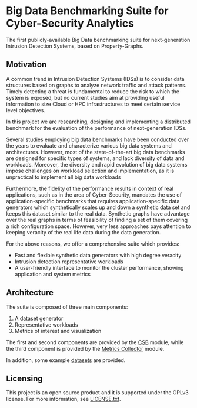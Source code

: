 # Big Data Benchmarking Suite for Cyber-Security Analytics

The first publicly-available Big Data benchmarking suite for next-generation Intrusion Detection Systems, based on Property-Graphs.

## Motivation

A common trend in Intrusion Detection Systems (IDSs) is to consider data structures based on graphs to analyze network traffic and attack patterns. Timely detecting a threat is fundamental to reduce the risk to which the system is exposed, but no current studies aim at providing useful information to size Cloud or HPC infrastructures to meet certain service level objectives.

In this project we are researching, designing and implementing a distributed benchmark for the evaluation of the performance of next-generation IDSs.

Several studies employing big data benchmarks have been conducted over the years to evaluate and characterize various big data systems and architectures. However, most of the state-of-the-art big data benchmarks are designed for specific types of systems, and lack diversity of data and workloads. Moreover, the diversity and rapid evolution of big data systems impose challenges on workload selection and implementation, as it is unpractical to implement all big data workloads

Furthermore, the fidelity of the performance results in context of real applications, such as in the area of Cyber-Security, mandates the use of application-specific benchmarks that requires application-specific data generators which synthetically scales up and down a synthetic data set and keeps this dataset similar to the real data. Synthetic graphs have advantage over the real graphs in terms of feasibility of finding a set of them covering a rich configuration space. However, very less approaches pays attention to keeping veracity of the real life data during the data generation.

For the above reasons, we offer a comprehensive suite which provides:
* Fast and flexible synthetic data generators with high degree veracity
* Intrusion detection representative workloads
* A user-friendly interface to monitor the cluster performance, showing application and system metrics

## Architecture

The suite is composed of three main components:
1. A dataset generator
2. Representative workloads
3. Metrics of interest and visualization

The first and second components are provided by the [CSB](csb/) module, while the third component is provided by the [Metrics Collector](metrics-collector/) module.

In addition, some example [datasets](data/) are provided.

## Licensing

This project is an open source product and it is supported under the GPLv3 license. For more information, see [LICENSE.txt](LICENSE.txt).
